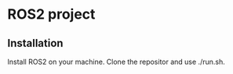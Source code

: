 # ROS2 project

## Installation

Install ROS2 on your machine. Clone the repositor and use ./run.sh.